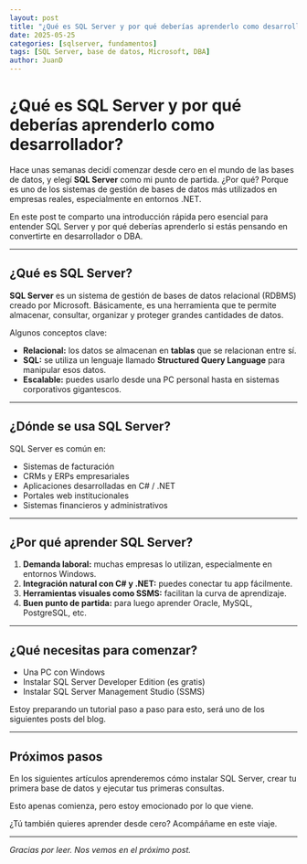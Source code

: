```yaml
---
layout: post
title: "¿Qué es SQL Server y por qué deberías aprenderlo como desarrollador?"
date: 2025-05-25
categories: [sqlserver, fundamentos]
tags: [SQL Server, base de datos, Microsoft, DBA]
author: JuanD
---
```


# ¿Qué es SQL Server y por qué deberías aprenderlo como desarrollador?

Hace unas semanas decidí comenzar desde cero en el mundo de las bases de datos, y elegí **SQL Server** como mi punto de partida. ¿Por qué? Porque es uno de los sistemas de gestión de bases de datos más utilizados en empresas reales, especialmente en entornos .NET.

En este post te comparto una introducción rápida pero esencial para entender SQL Server y por qué deberías aprenderlo si estás pensando en convertirte en desarrollador o DBA.

---

## ¿Qué es SQL Server?

**SQL Server** es un sistema de gestión de bases de datos relacional (RDBMS) creado por Microsoft. Básicamente, es una herramienta que te permite almacenar, consultar, organizar y proteger grandes cantidades de datos.

Algunos conceptos clave:

- **Relacional:** los datos se almacenan en **tablas** que se relacionan entre sí.
- **SQL:** se utiliza un lenguaje llamado **Structured Query Language** para manipular esos datos.
- **Escalable:** puedes usarlo desde una PC personal hasta en sistemas corporativos gigantescos.

---

## ¿Dónde se usa SQL Server?

SQL Server es común en:

- Sistemas de facturación
- CRMs y ERPs empresariales
- Aplicaciones desarrolladas en C# / .NET
- Portales web institucionales
- Sistemas financieros y administrativos

---

## ¿Por qué aprender SQL Server?

1. **Demanda laboral:** muchas empresas lo utilizan, especialmente en entornos Windows.
2. **Integración natural con C# y .NET:** puedes conectar tu app fácilmente.
3. **Herramientas visuales como SSMS:** facilitan la curva de aprendizaje.
4. **Buen punto de partida:** para luego aprender Oracle, MySQL, PostgreSQL, etc.

---

## ¿Qué necesitas para comenzar?

- Una PC con Windows
- Instalar SQL Server Developer Edition (es gratis)
- Instalar SQL Server Management Studio (SSMS)

Estoy preparando un tutorial paso a paso para esto, será uno de los siguientes posts del blog.

---

## Próximos pasos

En los siguientes artículos aprenderemos cómo instalar SQL Server, crear tu primera base de datos y ejecutar tus primeras consultas.

Esto apenas comienza, pero estoy emocionado por lo que viene.

¿Tú también quieres aprender desde cero? Acompáñame en este viaje.

---

_Gracias por leer. Nos vemos en el próximo post._

